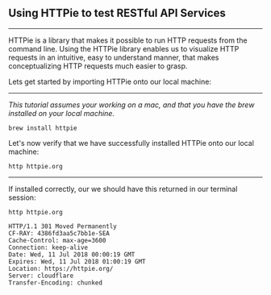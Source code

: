 ## Using HTTPie to test RESTful API Services
---
HTTPie is a library that makes it possible to run HTTP requests from the command line. Using the HTTPie library enables us to visualize HTTP requests in an intuitive, easy to understand manner, that makes conceptualizing HTTP requests much easier to grasp.

Lets get started by importing HTTPie onto our local machine:

---
*This tutorial assumes your working on a mac, and that you have the brew installed on your local machine.*

```github
brew install httpie
```
Let's now verify that we have successfully installed HTTPie onto our local machine:

```github
http httpie.org
```
---
If installed correctly, our we should have this returned in our terminal session:

```github
http httpie.org

HTTP/1.1 301 Moved Permanently
CF-RAY: 4386fd3aa5c7bb1e-SEA
Cache-Control: max-age=3600
Connection: keep-alive
Date: Wed, 11 Jul 2018 00:00:19 GMT
Expires: Wed, 11 Jul 2018 01:00:19 GMT
Location: https://httpie.org/
Server: cloudflare
Transfer-Encoding: chunked
```
